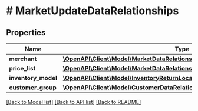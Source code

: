 # # MarketUpdateDataRelationships

## Properties

Name | Type | Description | Notes
------------ | ------------- | ------------- | -------------
**merchant** | [**\OpenAPI\Client\Model\MarketDataRelationshipsMerchant**](MarketDataRelationshipsMerchant.md) |  | [optional]
**price_list** | [**\OpenAPI\Client\Model\MarketDataRelationshipsPriceList**](MarketDataRelationshipsPriceList.md) |  | [optional]
**inventory_model** | [**\OpenAPI\Client\Model\InventoryReturnLocationDataRelationshipsInventoryModel**](InventoryReturnLocationDataRelationshipsInventoryModel.md) |  | [optional]
**customer_group** | [**\OpenAPI\Client\Model\CustomerDataRelationshipsCustomerGroup**](CustomerDataRelationshipsCustomerGroup.md) |  | [optional]

[[Back to Model list]](../../README.md#models) [[Back to API list]](../../README.md#endpoints) [[Back to README]](../../README.md)
